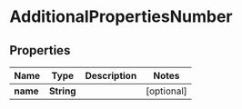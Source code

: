 
# AdditionalPropertiesNumber

## Properties
Name | Type | Description | Notes
------------ | ------------- | ------------- | -------------
**name** | **String** |  |  [optional]



